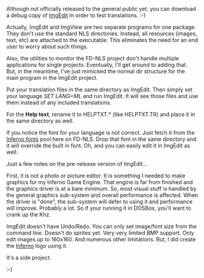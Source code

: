 Although not officially released to the general public yet, you can download
a debug copy of [ImgEdit](https://fd.lod.bz/Members-Only/imgedit-211014.zip) in
order to test translations. :-)

Actually, ImgEdit and ImgView are two separate programs for one package.  They
don't use the standard NLS directories. Instead, all resources (images, text,
etc) are attached to the executable. This eliminates the need for an end user
to worry about such things.

Also, the utilities to monitor the FD-NLS project don't handle multiple
applications for single projects. Eventually, I'll get around to adding that.
But, in the meantime, I've just mimicked the normal dir structure for the main
program in the ImgEdit project.

Put your translation files in the same directory as ImgEdit. Then simply set
your language *SET LANG=ML* and run ImgEdit. It will see those files and
use them instead of any included translations.

For the __Help text__, rename it to HELPTXT.* (like HELPTXT.TR) and place it
in the same directory as well.

If you notice the font for your language is not correct. Just fetch it from the
[Inferno fonts](https://github.com/shidel/fd-nls/tree/master/inferno/fonts)
pool here on FD-NLS. Drop that font in the same directory and it will override
the built in font. Oh, and you can easily edit it in ImgEdit as well.

Just a few notes on the pre-release version of ImgEdit...

First, it is not a photo or picture editor. It is something I needed to make
graphics for my Inferno Game Engine. That engine is far from finished and the
graphics driver is at a bare minimum. So, most visual stuff is handled by the
general graphics sub-system and overall performance is affected. When the
driver is "done", the sub-system will defer to using it and performance will
improve. Probably a lot. So if your running it in DOSBox, you'll want to
crank up the Khz.

ImgEdit doesn't have Undo/Redo. You can only set image/font size from the
command line. Doesn't do sprites yet. Very very limited BMP support. Only edit
images up to 160x160. And numerous other limitations.  But, I did create the
[Inferno](https://gitlab.com/DOSx86/inferno) logo using it.

It's a side project.

:-)

